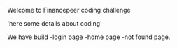Welcome to Financepeer coding challenge

'here some details about coding'

We have build -login page -home page -not found page.
